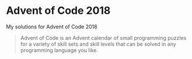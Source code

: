 # Advent of Code 2018

My solutions for Advent of Code 2018
> Advent of Code is an Advent calendar of small programming puzzles for a variety of skill sets and skill levels that can be solved in any programming language you like.
